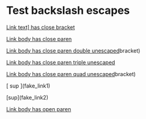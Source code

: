 # Test backslash escapes

[Link text\] has close bracket](/close_bracket)

[Link body has close paren](/single_\)bracket)

[Link body has close paren double unescaped](/double_\\)bracket)

[Link body has close paren triple unescaped](/triple_\\\)bracket)

[Link body has close paren quad unescaped](/quad_\\\\)bracket)

\[ sup ](fake_link1)

[sup]\(fake_link2)

[Link body has open paren](/open_\(paren)